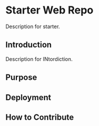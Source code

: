 # Starter Web Repo

Description for starter.
## Introduction

Description for INtordiction.

## Purpose


## Deployment


## How to Contribute


